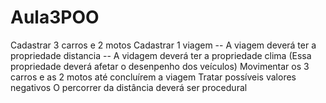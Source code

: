 # Aula3POO

Cadastrar 3 carros e 2 motos
Cadastrar 1 viagem
    -- A viagem deverá ter a propriedade distancia
    -- A vidagem deverá ter a propriedade clima (Essa propriedade deverá afetar o desenpenho dos veículos)
Movimentar os 3 carros e as 2 motos até concluírem a viagem
Tratar possíveis valores negativos
O percorrer da distância deverá ser procedural
